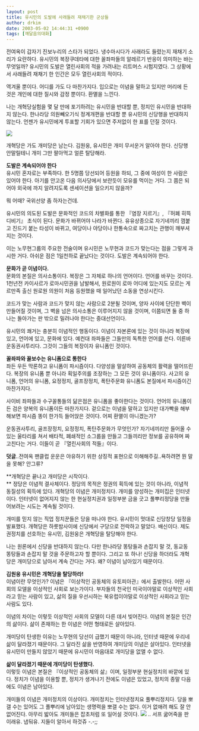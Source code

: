 ```yaml
---
layout: post
title: 유시민의 도발에 사래들려 재채기한 군상들
author: drkim
date: 2003-05-02 14:44:31 +0900
tags: [깨달음의대화]
---
```

전여옥이 갑자기 진보누리의 스타가 되었다. 냉수마시다가 사래라도 들렸는지 재채기 소리가 요란하다. 유시민의 복장쿠데타에 대한 꼴좌파들의 알레르기 반응이 의미하는 바는 무엇일까? 유시민의 도발은 열린사회의 적을 가려내는 리트머스 시험지였다. 그 상황에서 사래들려 재채기 한 인간은 모두 열린사회의 적이다. 

역겨울 뿐이다. 어디를 가도 다 마찬가지다. 입으로는 이념을 말하고 있지만 머리에 든 것은 개인에 대한 질시와 감정 뿐이다. 환멸을 느낀다. 

나는 개혁당실험을 몇 달 만에 포기하려는 유시민을 반대할 뿐, 정치인 유시민을 반대하지 않는다. 한나라당 의원빼오기식 정계개편을 반대할 뿐 유시민의 신당행을 반대하지 않는다. 언젠가 유시민에게 투표할 기회가 있으면 주저없이 한 표를 던질 것이다. 

![](http://drkimz.com/technote/board/private/upimg/1051853850.JPG)

개혁당은 가도 개미당은 남는다. 김원웅, 유시민은 개미 무서운거 알아야 한다. 신당행 안말릴테니 개미 그만 팔아먹고 얼른 탈당해라.

**도발은 계속되어야 한다**  
유시민 혼자로는 부족하다. 한 5명쯤 당선되어 등원을 하되, 그 중에 여성이 한 사람은 있어야 한다. 아기를 안고온 다음 의사당에서 보란듯이 모유를 먹이는 거다. 그 쯤은 되어야 외국에 까지 알려지도록 센세이션을 일으키지 않을까? 

뭐 어때? 국위선양 좀 하자는건데. 

유시민의 의도된 도발은 문화적인 코드의 차별화를 통한 『염장 지르기』, 『허폐 히뜩 디비기』 초식이 된다. 문화가 바뀌어야 나라가 바뀐다. 유유상종으로 자기네끼리 껌붙고 진드기 붙는 타성이 바뀌고, 여당이나 야당이나 한통속으로 짜고치는 관행이 깨부셔지는 것이다. 

이는 노무현그룹의 주요한 전술이며 유시민은 노무현과 코드가 맞는다는 점을 그렇게 과시한 거다. 아쉬운 점은 1일천하로 끝났다는 것이다. 도발은 계속되어야 한다. 

**문화가 곧 이념이다.**  
문화의 본질은 의사소통이다. 복장은 그 자체로 하나의 언어이다. 언어를 바꾸는 것이다. 1천년전 카이사르가 로마시민권을 남발해서, 원로원이 로마 어디에 있는지도 모르는 게르만족 출신 원로원 의원이 처음 등원했을 때 일어났던 소동을 연상시킨다. 

코드가 맞는 사람과 코드가 맞지 않는 사람으로 2분될 것이며, 양자 사이에 단단한 벽이 만들어질 것이며, 그 벽을 넘은 의사소통은 이루어지지 않을 것이며, 이쯤되면 둘 중 하나는 돌아가는 판 밖으로 밀려나야 한다는 중대선언이다. 

유시민의 쾌거는 충분히 이념적인 행동이다. 이념이 자본론에 있는 것이 아니라 복장에 있고, 언어에 있고, 문화에 있다. 예컨대 좌파들은 그들만의 독특한 언어를 쓴다. 이른바 운동권사투리다. 그것이 그들의 복장이자 유니폼인 것이다. 

**꼴좌파와 꼴보수는 유니폼으로 통한다**  
좌든 우든 막론하고 유니폼이 파시즘이다. 다양성을 말살하여 공동체의 활력을 떨어뜨린다. 복장의 유니폼 뿐 아니라 획일주의를 조장하는 그 모든 것이 유니폼이다. 사고의 유니폼, 언어의 유니폼, 요정정치, 골프장정치, 폭탄주문화 유니폼도 본질에서 파시즘이긴 마찬가지다. 

사이비 좌파들과 수구꼴통들의 닮은점은 유니폼을 좋아한다는 것이다. 언어의 유니폼이든 검은 양복의 유니폼이든 마찬가지다. 겉으로는 이념을 말하고 있지만 대가빡을 해부해보면 파시즘 똥이 한가득 들어앉은 것이다. 어찌 환멸이 아니겠는가?

운동권사투리, 골프장정치, 요정정치, 폭탄주문화가 무엇인가? 자기네끼리만 들어올 수 있는 울타리를 쳐서 배타적, 폐쇄적인 소그룹을 만들고 그들끼리만 정보를 공유하며 짜고친다는 거다. 이들이 곧 『열린사회의 적들』이다. 

**덧글**..전여옥 팬클럽 운운은 야유하기 위한 상징적 표현으로 이해해주길..욕하려면 뭔 말을 못해? 안그류?

**개혁당은 끝나고 개미당은 시작이다.  
** 정당은 이념적 결사체이다. 정당의 목적은 정권의 획득에 있는 것이 아니라, 이념적 동질성의 획득에 있다. 개혁당의 이념은 개미정치다. 개미를 양성하는 개미집은 인터넷이다. 인터넷이 없어지지 않는 한 현실정치권과 일정부분 금을 긋고 풀뿌리정당을 만들어보려는 시도는 계속될 것이다. 

개미를 믿지 않는 직업 정치꾼들은 당을 떠나야 한다. 유시민이 멋대로 신당창당 일정을 발표했다. 개혁당은 하룻밤사이에 신당에서 구당으로 전락하고 말았다. 배신이다. 제도권정치를 선호하는 유시민, 김원웅은 개혁당을 탈당해야 한다. 

나는 원론에서 신당을 반대하지 않는다. 다만 한나라당 똥탕들과 손잡지 말 것, 동교동 똥탕들과 손잡지 말 것을 주문하고자 할 뿐이다. 그리고 또 하나! 신당을 하더라도 개혁당은 개미당으로 남아서 계속 간다는 거다. 왜? 이념이 남아있기 때문이다. 

**김원웅 유시민은 개혁당을 탈당하라!**  
이념이란 무엇인가? 이념은 『이상적인 공동체의 유토피아관』에서 출발한다. 어떤 사회의 모델을 이상적인 사회로 보는가이다. 부자들의 천국인 미국이야말로 이상적인 사회라고 믿는 사람이 있고, 삶의 질을 우선시하는 북유럽이야말로 이상적인 사회라고 믿는 사람도 있다. 

이념의 차이는 이렇듯 이상적인 사회의 모델이 다른 데서 빚어진다. 이념의 본질은 인간의 삶이다. 삶이 존재하는 한 이념은 어떤 형태로든 살아있다. 

개미당이 탄생한 이유는 노무현의 당선이 급했기 때문이 아니라, 인터넷 때문에 우리네 삶이 달라졌기 때문이다. 그 달라진 삶을 반영하여 개미당의 이념은 살아있다. 인터넷을 유시민이 만들지 않았기 때문에 유시민이 마음대로 개미당을 없앨 수 없다. 

**삶이 달라졌기 때문에 개미당이 탄생했다.**   
이렇듯 이념은 본질은 『이상적인 공동체의 삶』이며, 일정부분 현실정치의 바깥에 있다. 정치가 이념을 이용할 뿐, 정치가 생겨나기 전에도 이념은 있었고, 정치의 종말 다음에도 이념은 남아있다. 

개미들의 이념은 개미정치의 이상이다. 개미정치는 인터넷정치요 풀뿌리정치다. 당을 뽀갤 수는 있어도 그 풀뿌리에 남아있는 생명력을 뽀갤 수는 없다. 이거 없애려 해도 잘 안없어진다. 아무리 밟아도 개미들은 잡초처럼 또 일어설 것이다. ![](http://drkimz.com/technote/board/private/upimg/1051688224.GIF) .. 서프 굶어죽을 판이래유. 냅둬유. 지들이 알아서 하것쥬 -.-;;